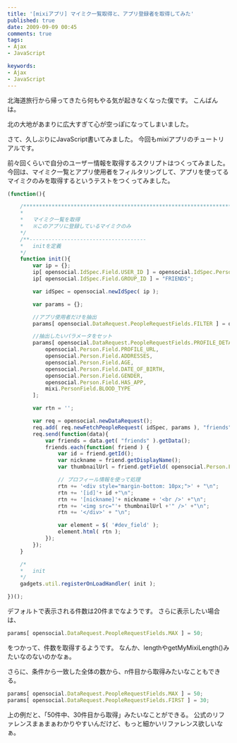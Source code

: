 ```yaml
---
title: '[mixiアプリ] マイミク一覧取得と、アプリ登録者を取得してみた'
published: true
date: 2009-09-09 00:45
comments: true
tags:
- Ajax
- JavaScript

keywords:
- Ajax
- JavaScript
---
```

北海道旅行から帰ってきたら何もやる気が起きなくなった僕です。
こんばんは。

北の大地があまりに広大すぎて心が空っぽになってしまいました。

さて、久しぶりにJavaScript書いてみました。
今回もmixiアプリのチュートリアルです。

前々回くらいで自分のユーザー情報を取得するスクリプトはつくってみました。
今回は、マイミク一覧とアプリ使用者をフィルタリングして、アプリを使ってるマイミクのみを取得するというテストをつくってみました。


```js
(function(){

	/******************************************************************************************************
	*
	*	マイミク一覧を取得
	*	※このアプリに登録しているマイミクのみ
	*/
	/**-------------------------------------
	*	initを定義
	*/
	function init(){
		var ip = {};
		ip[ opensocial.IdSpec.Field.USER_ID ] = opensocial.IdSpec.PersonId.VIEWER;
		ip[ opensocial.IdSpec.Field.GROUP_ID ] = "FRIENDS";

		var idSpec = opensocial.newIdSpec( ip );

		var params = {};

		//アプリ使用者だけを抽出
		params[ opensocial.DataRequest.PeopleRequestFields.FILTER ] = opensocial.DataRequest.FilterType.HAS_APP;

		//抽出したいパラメータをセット
		params[ opensocial.DataRequest.PeopleRequestFields.PROFILE_DETAILS ] = [
			opensocial.Person.Field.PROFILE_URL,
			opensocial.Person.Field.ADDRESSES,
			opensocial.Person.Field.AGE,
			opensocial.Person.Field.DATE_OF_BIRTH,
			opensocial.Person.Field.GENDER,
			opensocial.Person.Field.HAS_APP,
			mixi.PersonField.BLOOD_TYPE
		];

		var rtn = '';

		var req = opensocial.newDataRequest();
		req.add( req.newFetchPeopleRequest( idSpec, params ), "friends" );
		req.send(function(data){
			var friends = data.get( "friends" ).getData();
			friends.each(function( friend ) {
				var id = friend.getId();
				var nickname = friend.getDisplayName();
				var thumbnailUrl = friend.getField( opensocial.Person.Field.THUMBNAIL_URL );

				// プロフィール情報を使って処理
				rtn += '<div style="margin-bottom: 10px;">' + "\n";
				rtn += '[id]'+ id +"\n";
				rtn += '[nickname]'+ nickname + '<br />' +"\n";
				rtn += '<img src="'+ thumbnailUrl +'" />' +"\n";
				rtn += '</div>' + "\n";

				var element = $( '#dev_field' );
				element.html( rtn );
			});
		});
	}

	/*
	*	init
	*/
	gadgets.util.registerOnLoadHandler( init );

})();
```

デフォルトで表示される件数は20件までなようです。
さらに表示したい場合は、

```js
params[ opensocial.DataRequest.PeopleRequestFields.MAX ] = 50;
```
をつかって、件数を取得するようです。
なんか、lengthやgetMyMixiLength()みたいなのないのかなぁ。

さらに、条件から一致した全体の数から、n件目から取得みたいなこともできる。

```js
params[ opensocial.DataRequest.PeopleRequestFields.MAX ] = 50;
params[ opensocial.DataRequest.PeopleRequestFields.FIRST ] = 30;
```

上の例だと、「50件中、30件目から取得」みたいなことができる。
公式のリファレンスまぁまぁわかりやすいんだけど、もっと細かいリファレンス欲しいなぁ。